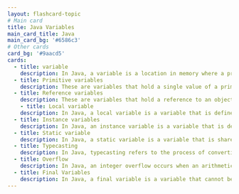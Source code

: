 ```yaml
---
layout: flashcard-topic
# Main card
title: Java Variables
main_card_title: Java
main_card_bg: '#6586c3'
# Other cards
card_bg: '#9aacd5'
cards:
  - title: variable
    description: In Java, a variable is a location in memory where a programmer can store a value. 
  - title: Primitive variables
    description: These are variables that hold a single value of a primitive data type, such as an integer, float, or boolean.
  - title: Reference variables
    description: These are variables that hold a reference to an object in memory. They do not contain the object itself, but rather a reference to the object's location in memory.
    - title: Local variable
    description: In Java, a local variable is a variable that is defined within a method, constructor, or block of code. Local variables are only visible and accessible within the block of code in which they are defined, and they are not accessible from outside the block.
  - title: Instance variables
    description: In Java, an instance variable is a variable that is defined in a class, but outside of any method. Instance variables are unique to each instance of a class, meaning that each object of a class has its own copy of the instance variables.
  - title: Static variable
    description: In Java, a static variable is a variable that is shared by all instances of a class. This means that there is only one copy of the static variable, regardless of how many objects of the class are created.
  - title: Typecasting 
    description: In Java, typecasting refers to the process of converting a variable from one data type to another.
  - title: Overflow 
    description: In Java, an integer overflow occurs when an arithmetic operation results in a value that is too large to be stored in the variable's data type.
  - title: Final Variables
    description: In Java, a final variable is a variable that cannot be reassigned. Once a value is assigned to a final variable, it cannot be changed.
---
```

